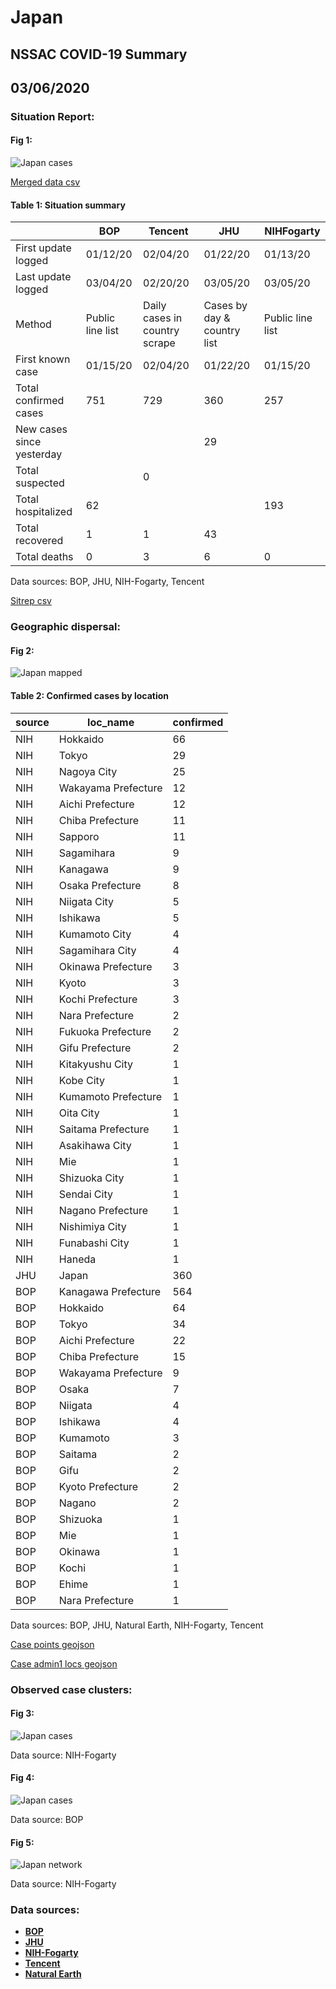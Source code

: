 # Japan
## NSSAC COVID-19 Summary
## 03/06/2020



### Situation Report:
#### Fig 1:
![Japan cases](../merged_histories/Japan_merged_histories.png)

[Merged data csv](https://github.com/SchlittDataSci/SchlittDataSci.github.io/blob/master/data/tables/Japan_merged_daily.csv)

#### Table 1: Situation summary


|                           | BOP              | Tencent                       | JHU                         | NIHFogarty       |
|---------------------------|------------------|-------------------------------|-----------------------------|------------------|
| First update logged       | 01/12/20         | 02/04/20                      | 01/22/20                    | 01/13/20         |
| Last update logged        | 03/04/20         | 02/20/20                      | 03/05/20                    | 03/05/20         |
| Method                    | Public line list | Daily cases in country scrape | Cases by day & country list | Public line list |
| First known case          | 01/15/20         | 02/04/20                      | 01/22/20                    | 01/15/20         |
| Total confirmed cases     | 751              | 729                           | 360                         | 257              |
| New cases since yesterday |                  |                               | 29                          |                  |
| Total suspected           |                  | 0                             |                             |                  |
| Total hospitalized        | 62               |                               |                             | 193              |
| Total recovered           | 1                | 1                             | 43                          |                  |
| Total deaths              | 0                | 3                             | 6                           | 0                |

Data sources: BOP, JHU, NIH-Fogarty, Tencent


[Sitrep csv](https://github.com/SchlittDataSci/SchlittDataSci.github.io/blob/master/data/tables/Japan_sitrep.csv)

### Geographic dispersal:
#### Fig 2:
![Japan mapped](../case_locs/Japan_case_locs.png)

#### Table 2: Confirmed cases by location


| source   | loc_name            |   confirmed |
|----------|---------------------|-------------|
| NIH      | Hokkaido            |          66 |
| NIH      | Tokyo               |          29 |
| NIH      | Nagoya City         |          25 |
| NIH      | Wakayama Prefecture |          12 |
| NIH      | Aichi Prefecture    |          12 |
| NIH      | Chiba Prefecture    |          11 |
| NIH      | Sapporo             |          11 |
| NIH      | Sagamihara          |           9 |
| NIH      | Kanagawa            |           9 |
| NIH      | Osaka Prefecture    |           8 |
| NIH      | Niigata City        |           5 |
| NIH      | Ishikawa            |           5 |
| NIH      | Kumamoto City       |           4 |
| NIH      | Sagamihara City     |           4 |
| NIH      | Okinawa Prefecture  |           3 |
| NIH      | Kyoto               |           3 |
| NIH      | Kochi Prefecture    |           3 |
| NIH      | Nara Prefecture     |           2 |
| NIH      | Fukuoka Prefecture  |           2 |
| NIH      | Gifu Prefecture     |           2 |
| NIH      | Kitakyushu City     |           1 |
| NIH      | Kobe City           |           1 |
| NIH      | Kumamoto Prefecture |           1 |
| NIH      | Oita City           |           1 |
| NIH      | Saitama Prefecture  |           1 |
| NIH      | Asakihawa City      |           1 |
| NIH      | Mie                 |           1 |
| NIH      | Shizuoka City       |           1 |
| NIH      | Sendai City         |           1 |
| NIH      | Nagano Prefecture   |           1 |
| NIH      | Nishimiya City      |           1 |
| NIH      | Funabashi City      |           1 |
| NIH      | Haneda              |           1 |
| JHU      | Japan               |         360 |
| BOP      | Kanagawa Prefecture |         564 |
| BOP      | Hokkaido            |          64 |
| BOP      | Tokyo               |          34 |
| BOP      | Aichi Prefecture    |          22 |
| BOP      | Chiba Prefecture    |          15 |
| BOP      | Wakayama Prefecture |           9 |
| BOP      | Osaka               |           7 |
| BOP      | Niigata             |           4 |
| BOP      | Ishikawa            |           4 |
| BOP      | Kumamoto            |           3 |
| BOP      | Saitama             |           2 |
| BOP      | Gifu                |           2 |
| BOP      | Kyoto Prefecture    |           2 |
| BOP      | Nagano              |           2 |
| BOP      | Shizuoka            |           1 |
| BOP      | Mie                 |           1 |
| BOP      | Okinawa             |           1 |
| BOP      | Kochi               |           1 |
| BOP      | Ehime               |           1 |
| BOP      | Nara Prefecture     |           1 |

Data sources: BOP, JHU, Natural Earth, NIH-Fogarty, Tencent


[Case points geojson](https://github.com/SchlittDataSci/SchlittDataSci.github.io/blob/master/data/shapes/Japan_case_locs.geojson)

[Case admin1 locs geojson](https://github.com/SchlittDataSci/SchlittDataSci.github.io/blob/master/data/shapes/Japan_admin1_locs.geojson)

### Observed case clusters:
#### Fig 3:
![Japan cases](../cluster_analysis/Japan_imported_cases_NIHFogarty.png)



Data source: NIH-Fogarty


#### Fig 4:
![Japan cases](../cluster_analysis/Japan_imported_cases_BOP.png)



Data source: BOP


#### Fig 5:
![Japan network](../autochthonous_networks/Japan_network.png)



Data source: NIH-Fogarty


### Data sources:
* **[BOP](https://github.com/beoutbreakprepared/nCoV2019)**
* **[JHU](https://github.com/CSSEGISandData/COVID-19)** 
* **[NIH-Fogarty](https://docs.google.com/spreadsheets/d/1jS24DjSPVWa4iuxuD4OAXrE3QeI8c9BC1hSlqr-NMiU/edit#gid=1187587451)** 
* **[Tencent](https://news.qq.com/zt2020/page/feiyan.htm)**
* **[Natural Earth](https://www.naturalearthdata.com/forums/forum/natural-earth-map-data/cultural-vectors/admin-1-states-provinces-and-their-boundaries/)**

<!-- Global site tag (gtag.js) - Google Analytics -->
<script async src="https://www.googletagmanager.com/gtag/js?id=UA-158816269-1"></script>
<script>
  window.dataLayer = window.dataLayer || [];
  function gtag(){dataLayer.push(arguments);}
  gtag('js', new Date());

  gtag('config', 'UA-158816269-1');
</script>